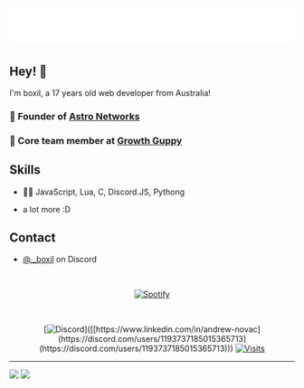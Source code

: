 <h1 align="center">
  <img src="https://raw.githubusercontent.com/martonlederer/martonlederer/master/name.svg" alt="Marton Lederer" />
</h1>

## Hey! 👋
I'm boxil, a 17 years old web developer from Australia!

### 🦔 Founder of [Astro Networks](https://blank)

### 👥 Core team member at [Growth Guppy](https://github.com/nestdotland)

## Skills
- 👨‍💻 JavaScript, Lua, C, Discord.JS, Pythong
+ a lot more :D

## Contact
- [@._boxil](./) on Discord

&nbsp;<div align="center">
  [![Spotify](https://novatorem.vercel.app/api/spotify?background_color=0d1117&border_color=ffffff)](https://open.spotify.com/user/omnitenebris)
</div>

&nbsp;<div align="center">
  [![Discord]([https://img.shields.io/badge/linked-in-369?style=flat-square&logo=linkedin&logoColor=white&color=blue](https://img.shields.io/badge/linked-boxil-369?style=flat-square&logo=discord&logoColor=white&color=blue))]([[https://www.linkedin.com/in/andrew-novac](https://discord.com/users/1193737185015365713](https://discord.com/users/1193737185015365713)))
  [![Visits](https://komarev.com/ghpvc/?username=novatorem&logo=GitHub&label=github%20visits&color=336699&logoColor=white&style=flat-square)](https://github.com/boxiljs)
</div>

---

<a href="https://github.com/blackcater" alt="https://github.com/blackcater"><img src="https://img.shields.io/static/v1?style=for-the-badge&label=CREATED%20BY&message=blackcater&color=000000"></a>
<a href="https://github.com/blackcater/blackcater/blob/main/LICENSE" alt="https://github.com/blackcater/blackcater/blob/main/LICENSE"><img src="https://img.shields.io/static/v1?style=for-the-badge&label=LICENSE&message=MIT&color=000000"></a>

<!-- badge_plugin_end -->

